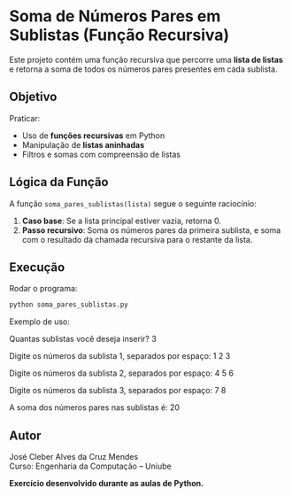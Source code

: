 # Soma de Números Pares em Sublistas (Função Recursiva)

Este projeto contém uma função recursiva que percorre uma **lista de listas** e retorna a soma de todos os números pares presentes em cada sublista.

## Objetivo

Praticar:

- Uso de **funções recursivas** em Python
- Manipulação de **listas aninhadas**
- Filtros e somas com compreensão de listas

## Lógica da Função

A função `soma_pares_sublistas(lista)` segue o seguinte raciocínio:

1. **Caso base**: Se a lista principal estiver vazia, retorna 0.
2. **Passo recursivo**: Soma os números pares da primeira sublista, e soma com o resultado da chamada recursiva para o restante da lista.

## Execução

Rodar o programa:

```bash
python soma_pares_sublistas.py
```

Exemplo de uso:

Quantas sublistas você deseja inserir? 3

Digite os números da sublista 1, separados por espaço: 1 2 3

Digite os números da sublista 2, separados por espaço: 4 5 6

Digite os números da sublista 3, separados por espaço: 7 8

A soma dos números pares nas sublistas é: 20



## Autor
José Cleber Alves da Cruz Mendes  
Curso: Engenharia da Computação – Uniube



**Exercício desenvolvido durante as aulas de Python.**
